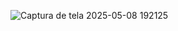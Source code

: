 ![Captura de tela 2025-05-08 192125](https://github.com/user-attachments/assets/2d3affc7-4f04-449a-b608-552d73a042a8)
